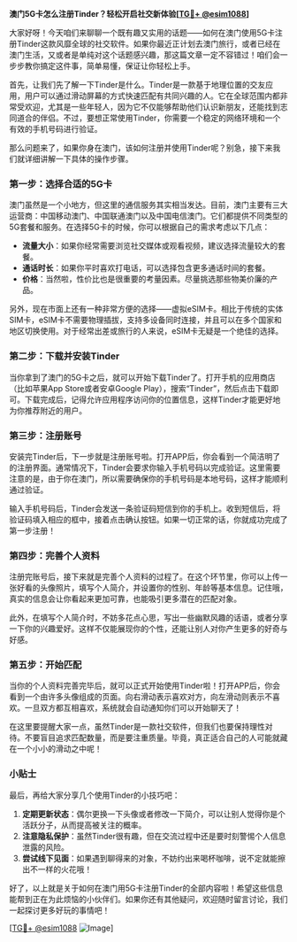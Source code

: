 **澳门5G卡怎么注册Tinder？轻松开启社交新体验[[TG💪+ @esim1088](https://t.me/s/esim1088)]**

大家好呀！今天咱们来聊聊一个既有趣又实用的话题——如何在澳门使用5G卡注册Tinder这款风靡全球的社交软件。如果你最近正计划去澳门旅行，或者已经在澳门生活，又或者是单纯对这个话题感兴趣，那这篇文章一定不容错过！咱们会一步步教你搞定这件事，简单易懂，保证让你轻松上手。

首先，让我们先了解一下Tinder是什么。Tinder是一款基于地理位置的交友应用，用户可以通过滑动屏幕的方式快速匹配有共同兴趣的人。它在全球范围内都非常受欢迎，尤其是一些年轻人，因为它不仅能够帮助他们认识新朋友，还能找到志同道合的伴侣。不过，要想正常使用Tinder，你需要一个稳定的网络环境和一个有效的手机号码进行验证。

那么问题来了，如果你身在澳门，该如何注册并使用Tinder呢？别急，接下来我们就详细讲解一下具体的操作步骤。

### 第一步：选择合适的5G卡

澳门虽然是一个小地方，但这里的通信服务其实相当发达。目前，澳门主要有三大运营商：中国移动澳门、中国联通澳门以及中国电信澳门。它们都提供不同类型的5G套餐和服务。在选择5G卡的时候，你可以根据自己的需求考虑以下几点：

- **流量大小**：如果你经常需要浏览社交媒体或观看视频，建议选择流量较大的套餐。
- **通话时长**：如果你平时喜欢打电话，可以选择包含更多通话时间的套餐。
- **价格**：当然啦，性价比也是很重要的考量因素。尽量挑选那些物美价廉的产品。

另外，现在市面上还有一种非常方便的选择——虚拟eSIM卡。相比于传统的实体SIM卡，eSIM卡不需要物理插拔，支持多设备同时连接，并且可以在多个国家和地区切换使用。对于经常出差或旅行的人来说，eSIM卡无疑是一个绝佳的选择。

### 第二步：下载并安装Tinder

当你拿到了澳门的5G卡之后，就可以开始下载Tinder了。打开手机的应用商店（比如苹果App Store或者安卓Google Play），搜索“Tinder”，然后点击下载即可。下载完成后，记得允许应用程序访问你的位置信息，这样Tinder才能更好地为你推荐附近的用户。

### 第三步：注册账号

安装完Tinder后，下一步就是注册账号啦。打开APP后，你会看到一个简洁明了的注册界面。通常情况下，Tinder会要求你输入手机号码以完成验证。这里需要注意的是，由于你在澳门，所以需要确保你的手机号码是本地号码，这样才能顺利通过验证。

输入手机号码后，Tinder会发送一条验证码短信到你的手机上。收到短信后，将验证码填入相应的框中，接着点击确认按钮。如果一切正常的话，你就成功完成了第一步注册！

### 第四步：完善个人资料

注册完账号后，接下来就是完善个人资料的过程了。在这个环节里，你可以上传一张好看的头像照片，填写个人简介，并设置你的性别、年龄等基本信息。记住哦，真实的信息会让你看起来更加可靠，也能吸引更多潜在的匹配对象。

此外，在填写个人简介时，不妨多花点心思，写出一些幽默风趣的话语，或者分享一下你的兴趣爱好。这样不仅能展现你的个性，还能让别人对你产生更多的好奇与好感。

### 第五步：开始匹配

当你的个人资料完善完毕后，就可以正式开始使用Tinder啦！打开APP后，你会看到一个由许多头像组成的页面。向右滑动表示喜欢对方，向左滑动则表示不喜欢。一旦双方都互相喜欢，系统就会自动通知你们可以开始聊天了！

在这里要提醒大家一点，虽然Tinder是一款社交软件，但我们也要保持理性对待。不要盲目追求匹配数量，而是要注重质量。毕竟，真正适合自己的人可能就藏在一个小小的滑动之中呢！

### 小贴士

最后，再给大家分享几个使用Tinder的小技巧吧：

1. **定期更新状态**：偶尔更换一下头像或者修改一下简介，可以让别人觉得你是个活跃分子，从而提高被关注的概率。
2. **注意隐私保护**：虽然Tinder很有趣，但在交流过程中还是要时刻警惕个人信息泄露的风险。
3. **尝试线下见面**：如果遇到聊得来的对象，不妨约出来喝杯咖啡，说不定就能擦出不一样的火花哦！

好了，以上就是关于如何在澳门用5G卡注册Tinder的全部内容啦！希望这些信息能帮到正在为此烦恼的小伙伴们。如果你还有其他疑问，欢迎随时留言讨论，我们一起探讨更多好玩的事情吧！

[[TG💪+ @esim1088](https://t.me/s/esim1088) ![Image](https://i.postimg.cc/4NQfJmqS/Snipaste-2025-05-13-00-14-12.png)]